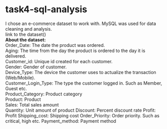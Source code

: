 # task4-sql-analysis
I chose an e-commerce dataset to work with. MySQL was used for data cleaning and analysis. 
<br>
link to the dataset()
<br>
**About the dataset:**
<br>
Order_Date: The date the product was ordered.
<br>
Aging: The time from the day the product is ordered to the day it is delivered.
<br>
Customer_id: Unique id created for each customer.
<br>
Gender: Gender of customer.
<br>
Device_Type: The device the customer uses to actualize the transaction (Web/Mobile).
<br>
Customer_Login_Type: The type the customer logged in. Such as Member, Guest etc.
<br>
Product_Category: Product category
<br>
Product: Product
<br>
Sales: Total sales amount
<br>
Quantity: Unit amount of product
Discount: Percent discount rate
Profit: Profit
Shipping_cost: Shipping cost
Order_Priority: Order priority. Such as critical, high etc.
Payment_method: Payment method
